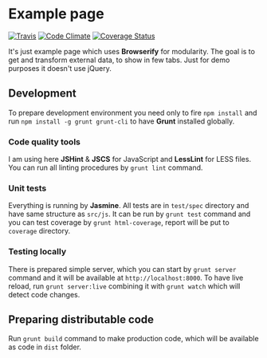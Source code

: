 # Example page

[![Travis](https://travis-ci.org/Rangoo94/example-browserify.svg)](https://travis-ci.org/Rangoo94/example-browserify)
[![Code Climate](https://codeclimate.com/github/Rangoo94/example-browserify/badges/gpa.svg)](https://codeclimate.com/github/Rangoo94/example-browserify)
[![Coverage Status](https://coveralls.io/repos/Rangoo94/example-browserify/badge.svg)](https://coveralls.io/r/Rangoo94/example-browserify)

It's just example page which uses **Browserify** for modularity. The goal is to get and transform external data, to show in few tabs. Just for demo purposes it doesn't use jQuery.

## Development

To prepare development environment you need only to fire `npm install` and run `npm install -g grunt grunt-cli` to have **Grunt** installed globally.

### Code quality tools

I am using here **JSHint** & **JSCS** for JavaScript and **LessLint** for LESS files. You can run all linting procedures by `grunt lint` command.

### Unit tests

Everything is running by **Jasmine**. All tests are in `test/spec` directory and have same structure as `src/js`. It can be run by `grunt test` command and you can test coverage by `grunt html-coverage`, report will be put to `coverage` directory.

### Testing locally

There is prepared simple server, which you can start by `grunt server` command and it will be available at `http://localhost:8000`. To have live reload, run `grunt server:live` combining it with `grunt watch` which will detect code changes.

## Preparing distributable code

Run `grunt build` command to make production code, which will be available as code in `dist` folder.

